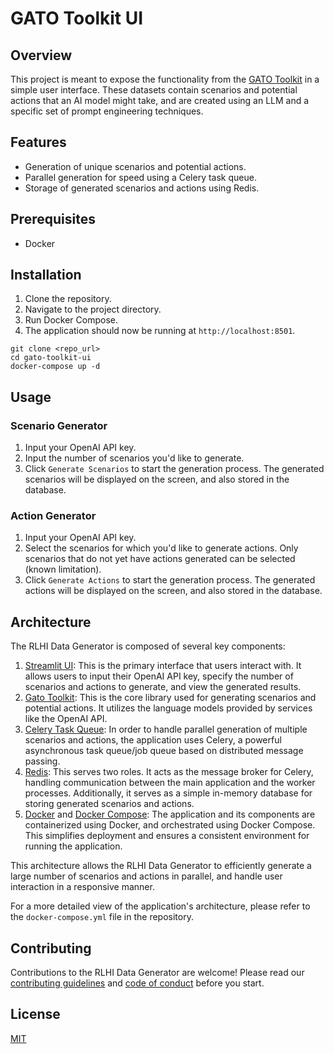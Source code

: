 # GATO Toolkit UI

## Overview

This project is meant to expose the functionality from the [GATO Toolkit](https://github.com/FyZyX/gato-toolkit) in a simple user interface.
These datasets contain scenarios and potential actions that an AI model might take, and are created using an LLM and a specific set of prompt engineering techniques.

## Features

- Generation of unique scenarios and potential actions.
- Parallel generation for speed using a Celery task queue.
- Storage of generated scenarios and actions using Redis.

## Prerequisites

- Docker

## Installation

1. Clone the repository.
2. Navigate to the project directory.
3. Run Docker Compose.
4. The application should now be running at `http://localhost:8501`.

```shell
git clone <repo_url>
cd gato-toolkit-ui
docker-compose up -d
```

## Usage

### Scenario Generator

1. Input your OpenAI API key.
2. Input the number of scenarios you'd like to generate.
3. Click `Generate Scenarios` to start the generation process. The generated scenarios will be displayed on the screen, and also stored in the database.

### Action Generator

1. Input your OpenAI API key.
2. Select the scenarios for which you'd like to generate actions. Only scenarios that do not yet have actions generated can be selected (known limitation).
3. Click `Generate Actions` to start the generation process. The generated actions will be displayed on the screen, and also stored in the database.

## Architecture

The RLHI Data Generator is composed of several key components:

1. [Streamlit UI](https://streamlit.io): This is the primary interface that users interact with. It allows users to input their OpenAI API key, specify the number of scenarios and actions to generate, and view the generated results.
2. [Gato Toolkit](https://github.com/FyZyX/gato-toolkit): This is the core library used for generating scenarios and potential actions. It utilizes the language models provided by services like the OpenAI API.
3. [Celery Task Queue](https://celeryproject.org): In order to handle parallel generation of multiple scenarios and actions, the application uses Celery, a powerful asynchronous task queue/job queue based on distributed message passing.
4. [Redis](https://redis.io): This serves two roles. It acts as the message broker for Celery, handling communication between the main application and the worker processes. Additionally, it serves as a simple in-memory database for storing generated scenarios and actions.
5. [Docker](https://www.docker.com) and [Docker Compose](https://docs.docker.com/compose): The application and its components are containerized using Docker, and orchestrated using Docker Compose. This simplifies deployment and ensures a consistent environment for running the application.

This architecture allows the RLHI Data Generator to efficiently generate a large number of scenarios and actions in parallel, and handle user interaction in a responsive manner.

For a more detailed view of the application's architecture, please refer to the `docker-compose.yml` file in the repository.

## Contributing

Contributions to the RLHI Data Generator are welcome! Please read our [contributing guidelines](docs/CONTRIBUTING.md) and [code of conduct](docs/CODE-OF-CONDUCT.md) before you start.

## License

[MIT](https://choosealicense.com/licenses/mit/)
